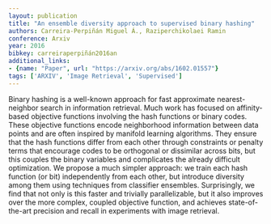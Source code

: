 ```yaml
---
layout: publication
title: "An ensemble diversity approach to supervised binary hashing"
authors: Carreira-Perpiñán Miguel Á., Raziperchikolaei Ramin
conference: Arxiv
year: 2016
bibkey: carreiraperpiñán2016an
additional_links:
- {name: "Paper", url: "https://arxiv.org/abs/1602.01557"}
tags: ['ARXIV', 'Image Retrieval', 'Supervised']
---
```

Binary hashing is a well-known approach for fast approximate nearest-neighbor search in information retrieval. Much work has focused on affinity-based objective functions involving the hash functions or binary codes. These objective functions encode neighborhood information between data points and are often inspired by manifold learning algorithms. They ensure that the hash functions differ from each other through constraints or penalty terms that encourage codes to be orthogonal or dissimilar across bits, but this couples the binary variables and complicates the already difficult optimization. We propose a much simpler approach: we train each hash function (or bit) independently from each other, but introduce diversity among them using techniques from classifier ensembles. Surprisingly, we find that not only is this faster and trivially parallelizable, but it also improves over the more complex, coupled objective function, and achieves state-of-the-art precision and recall in experiments with image retrieval.